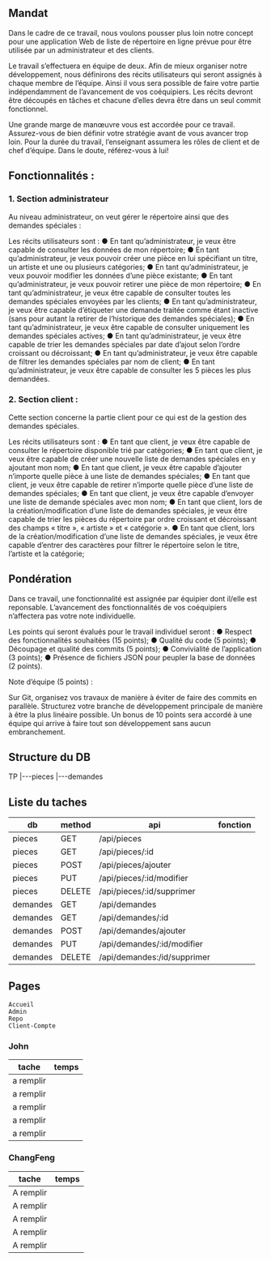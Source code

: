## Mandat

Dans le cadre de ce travail, nous voulons pousser plus loin notre concept pour une application Web de liste de répertoire en ligne prévue pour être utilisée par un administrateur et des clients.

Le travail s’effectuera en équipe de deux. Afin de mieux organiser notre développement, nous définirons des récits utilisateurs qui seront assignés à chaque membre de l’équipe. Ainsi il vous sera possible de faire votre partie indépendamment de l’avancement de vos coéquipiers. Les récits devront être découpés en tâches et chacune d’elles devra être dans un seul commit fonctionnel.

Une grande marge de manœuvre vous est accordée pour ce travail. Assurez-vous de bien définir votre stratégie avant de vous avancer trop loin. Pour la durée du travail, l’enseignant assumera les rôles de client et de chef d’équipe. Dans le doute, référez-vous à lui!

## Fonctionnalités :

### 1. Section administrateur

Au niveau administrateur, on veut gérer le répertoire ainsi que des demandes spéciales :

Les récits utilisateurs sont :
● En tant qu’administrateur, je veux être capable de consulter les données de mon répertoire;
● En tant qu’administrateur, je veux pouvoir créer une pièce en lui spécifiant un titre, un artiste et une ou plusieurs catégories;
● En tant qu’administrateur, je veux pouvoir modifier les données d’une pièce existante;
● En tant qu’administrateur, je veux pouvoir retirer une pièce de mon répertoire;
● En tant qu’administrateur, je veux être capable de consulter toutes les demandes spéciales envoyées par les clients;
● En tant qu’administrateur, je veux être capable d’étiqueter une demande traitée comme étant inactive (sans pour autant la retirer de l’historique des demandes spéciales);
● En tant qu’administrateur, je veux être capable de consulter uniquement les demandes spéciales actives;
● En tant qu’administrateur, je veux être capable de trier les demandes spéciales par date d’ajout selon l’ordre croissant ou décroissant;
● En tant qu’administrateur, je veux être capable de filtrer les demandes spéciales par nom de client;
● En tant qu’administrateur, je veux être capable de consulter les 5 pièces les plus demandées.

### 2. Section client :

Cette section concerne la partie client pour ce qui est de la gestion des demandes spéciales.

Les récits utilisateurs sont :
● En tant que client, je veux être capable de consulter le répertoire disponible trié par catégories;
● En tant que client, je veux être capable de créer une nouvelle liste de demandes spéciales en y ajoutant mon nom;
● En tant que client, je veux être capable d’ajouter n’importe quelle pièce à une liste de demandes spéciales;
● En tant que client, je veux être capable de retirer n’importe quelle pièce d’une liste de demandes spéciales;
● En tant que client, je veux être capable d’envoyer une liste de demande spéciales avec mon nom;
● En tant que client, lors de la création/modification d’une liste de demandes spéciales, je veux être capable de trier les pièces du répertoire par ordre croissant et décroissant des champs « titre », « artiste » et « catégorie ».
● En tant que client, lors de la création/modification d’une liste de demandes spéciales, je veux être capable d’entrer des caractères pour filtrer le répertoire selon le titre, l’artiste et la catégorie;

## Pondération

Dans ce travail, une fonctionnalité est assignée par équipier dont il/elle est reponsable. L’avancement des fonctionnalités de vos coéquipiers n’affectera pas votre note individuelle.

Les points qui seront évalués pour le travail individuel seront :
● Respect des fonctionnalités souhaitées (15 points);
● Qualité du code (5 points);
● Découpage et qualité des commits (5 points);
● Convivialité de l’application (3 points);
● Présence de fichiers JSON pour peupler la base de données (2 points).

Note d’équipe (5 points) :

Sur Git, organisez vos travaux de manière à éviter de faire des commits en parallèle. Structurez votre branche de développement principale de manière à être la plus linéaire possible. Un bonus de 10 points sera accordé à une équipe qui arrive à faire tout son développement sans aucun embranchement.

## Structure du DB

TP
|---pieces
|---demandes

## Liste du taches

| db       | method | api                         | fonction |
| -------- | ------ | --------------------------- | -------- |
| pieces   | GET    | /api/pieces                 |          |
| pieces   | GET    | /api/pieces/:id             |          |
| pieces   | POST   | /api/pieces/ajouter         |          |
| pieces   | PUT    | /api/pieces/:id/modifier    |          |
| pieces   | DELETE | /api/pieces/:id/supprimer   |          |
| demandes | GET    | /api/demandes               |          |
| demandes | GET    | /api/demandes/:id           |          |
| demandes | POST   | /api/demandes/ajouter       |          |
| demandes | PUT    | /api/demandes/:id/modifier  |          |
| demandes | DELETE | /api/demandes:/id/supprimer |          |

## Pages

    Accueil
    Admin
    Repo
    Client-Compte

### John

| tache     | temps |
| --------- | ----- |
| a remplir |       |
| a remplir |       |
| a remplir |       |
| a remplir |       |
| a remplir |       |

### ChangFeng

| tache     | temps |
| --------- | ----- |
| A remplir |       |
| A remplir |       |
| A remplir |       |
| A remplir |       |
| A remplir |       |
